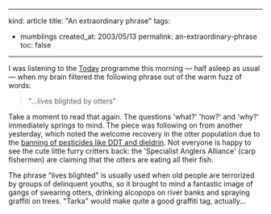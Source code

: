 -----
kind: article
title: "An extraordinary phrase"
tags:
- mumblings
created_at: 2003/05/13
permalink: an-extraordinary-phrase
toc: false
-----

<p>I was listening to the <a href="http://www.bbc.co.uk/radio4/today/" title="Today website">Today</a> programme this morning &mdash; half asleep as usual &mdash; when my brain filtered the following phrase out of the warm fuzz of words:</p>

<blockquote>"...lives blighted by otters"</blockquote>

<p>Take a moment to read that again. The questions 'what?' 'how?' and 'why?' immediately springs to mind. The piece was following on from another yesterday, which noted the welcome recovery in the otter population due to the <a href="http://www.globalideasbank.org/BOV/BV-335.HTML" title="Otters to test river purity">banning of pesticides like DDT and dieldrin</a>. Not everyone is happy to see the cute little furry critters back: the 'Specialist Anglers Alliance' (carp fishermen) are claiming that the otters are eating all their fish.</p>

<p>The phrase "lives blighted" is usually used when old people are terrorized by groups of delinquent youths, so it brought to mind a fantastic image of gangs of swearing otters, drinking alcopops on river banks and spraying graffiti on trees. "Tarka" would make quite a good graffiti tag, actually...</p>


